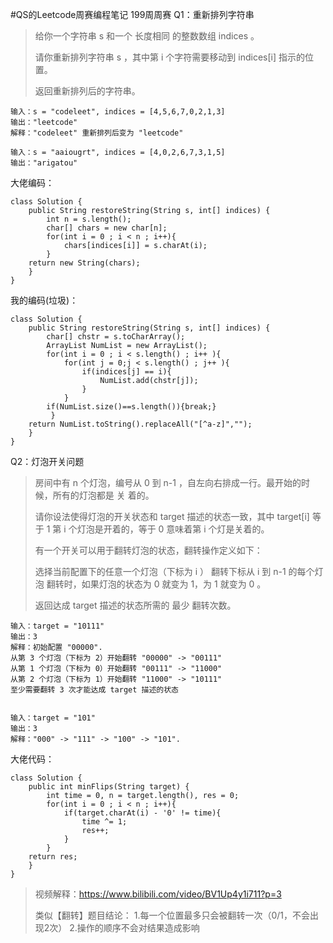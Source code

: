#QS的Leetcode周赛编程笔记
199周周赛
Q1：重新排列字符串

> 给你一个字符串 s 和一个 长度相同 的整数数组 indices 。
> 
> 请你重新排列字符串 s ，其中第 i 个字符需要移动到 indices[i] 指示的位置。
> 
> 返回重新排列后的字符串。
    
    输入：s = "codeleet", indices = [4,5,6,7,0,2,1,3]
    输出："leetcode"
    解释："codeleet" 重新排列后变为 "leetcode" 

    输入：s = "aaiougrt", indices = [4,0,2,6,7,3,1,5]
    输出："arigatou"

大佬编码：

    class Solution { 
    	public String restoreString(String s, int[] indices) { 
    		int n = s.length(); 
    		char[] chars = new char[n]; 
    		for(int i = 0 ; i < n ; i++){ 
    			chars[indices[i]] = s.charAt(i); 
    		} 
    	return new String(chars); 
		}
    }

我的编码(垃圾)：
    
    class Solution { 
    	public String restoreString(String s, int[] indices) { 
    		char[] chstr = s.toCharArray(); 
    		ArrayList NumList = new ArrayList(); 
    		for(int i = 0 ; i < s.length() ; i++ ){ 
    			for(int j = 0;j < s.length() ; j++ ){ 
    				if(indices[j] == i){ 
    					NumList.add(chstr[j]);
     				}
     			}
     		if(NumList.size()==s.length()){break;} 
   			 } 
    	return NumList.toString().replaceAll("[^a-z]",""); 
    	}   
    }


Q2：灯泡开关问题

> 房间中有 n 个灯泡，编号从 0 到 n-1 ，自左向右排成一行。最开始的时候，所有的灯泡都是 关 着的。
> 
> 请你设法使得灯泡的开关状态和 target 描述的状态一致，其中 target[i] 等于 1 第 i 个灯泡是开着的，等于 0 意味着第 i 个灯是关着的。
> 
> 有一个开关可以用于翻转灯泡的状态，翻转操作定义如下：
> 
> 选择当前配置下的任意一个灯泡（下标为 i ）
> 翻转下标从 i 到 n-1 的每个灯泡
> 翻转时，如果灯泡的状态为 0 就变为 1，为 1 就变为 0 。
> 
> 返回达成 target 描述的状态所需的 最少 翻转次数。



    输入：target = "10111"
    输出：3
    解释：初始配置 "00000".
    从第 3 个灯泡（下标为 2）开始翻转 "00000" -> "00111"
    从第 1 个灯泡（下标为 0）开始翻转 "00111" -> "11000"
    从第 2 个灯泡（下标为 1）开始翻转 "11000" -> "10111"
    至少需要翻转 3 次才能达成 target 描述的状态
    

    输入：target = "101"
    输出：3
    解释："000" -> "111" -> "100" -> "101".

大佬代码：

    class Solution { 
    	public int minFlips(String target) { 
    		int time = 0, n = target.length(), res = 0; 
    		for(int i = 0 ; i < n ; i++){ 
    			if(target.charAt(i) - '0' != time){ 
    				time ^= 1; 
    				res++; 
    			} 
    		} 
    	return res; 
    	} 
    }


> 视频解释：https://www.bilibili.com/video/BV1Up4y1i711?p=3
> 
> 类似【翻转】题目结论：
> 1.每一个位置最多只会被翻转一次（0/1，不会出现2次）
> 2.操作的顺序不会对结果造成影响

